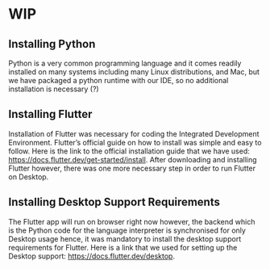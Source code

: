 # WIP
## Installing Python
Python is a very common programming language and it comes readily installed on many systems including many Linux distributions, and Mac, but we have packaged a python runtime with our IDE, so no additional installation is necessary (?)
	

## Installing Flutter
Installation of Flutter was necessary for coding the Integrated Development Environment. Flutter’s official guide on how to install was simple and easy to follow. Here is the link to the official installation guide that we have used: https://docs.flutter.dev/get-started/install. After downloading and installing Flutter however, there was one more necessary step in order to run Flutter on Desktop.

## Installing Desktop Support Requirements
The Flutter app will run on browser right now however, the backend which is the Python code for the language interpreter is synchronised for only Desktop usage hence, it was mandatory to install the desktop support requirements for Flutter. Here is a link that we used for setting up the Desktop support: https://docs.flutter.dev/desktop.
